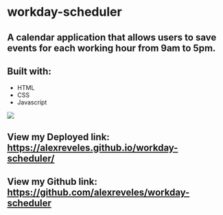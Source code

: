 # workday-scheduler

## A calendar application that allows users to save events for each working hour from 9am to 5pm.

## Built with:
* HTML
* CSS
* Javascript


![](./workday-schedular/images/workday-calendar.png) 


## View my Deployed link: https://alexreveles.github.io/workday-scheduler/

## View my Github link: https://github.com/alexreveles/workday-scheduler